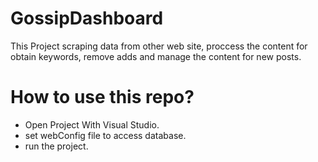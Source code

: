 # GossipDashboard
This Project scraping data from other web site, proccess the content for obtain keywords, remove adds and manage the content for new posts.

# How to use this repo?
* Open Project With Visual Studio.
* set webConfig file to access database.
* run the project.


